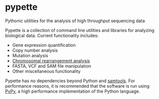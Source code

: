 pypette
=======

Pythonic utilities for the analysis of high throughput sequencing data

Pypette is a collection of command line utilities and libraries for analyzing biological data. Current functionality includes:
  * Gene expression quantification
  * Copy number analysis
  * Mutation analysis
  * [Chromosomal rearrangement analysis](doc/StructuralVariation.markdown)
  * FASTA, VCF and SAM file manipulation
  * Other miscellaneous functionality

Pypette has no dependencies beyond Python and [samtools](http://samtools.sourceforge.net/). For performance reasons, it is recommended that the software is run using [PyPy](http://pypy.org/), a high performance implementation of the Python language.
